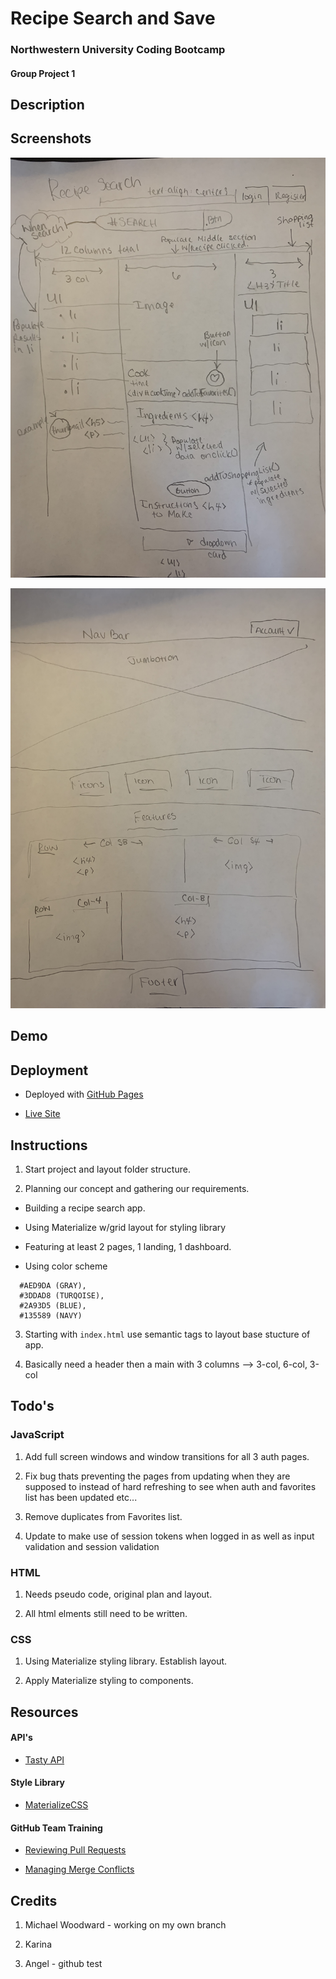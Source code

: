 # Recipe Search and Save
### Northwestern University Coding Bootcamp
#### Group Project 1

## Description

## Screenshots

![Pseudo Dashboard](/assets/images/dashboard-pseudo.jpg)

![Pseudo Landing](/assets/images//landing-pseudo.jpg)
## Demo

## Deployment

* Deployed with [GitHub Pages](https://pages.github.com/)

* [Live Site](https://loveliiivelaugh.github.io/nu-group-project-1/)

## Instructions

1. Start project and layout folder structure.

2. Planning our concept and gathering our requirements.

  - Building a recipe search app.

  - Using Materialize w/grid layout for styling library

  - Featuring at least 2 pages, 1 landing, 1 dashboard.

  - Using color scheme 
``` 
  #AED9DA (GRAY), 
  #3DDAD8 (TURQOISE), 
  #2A93D5 (BLUE), 
  #135589 (NAVY)
```

3. Starting with `index.html` use semantic tags to layout base stucture of app.

4. Basically need a header then a main with 3 columns --> 3-col, 6-col, 3-col


## Todo's
### JavaScript

1. Add full screen windows and window transitions for all 3 auth pages.

2. Fix bug thats preventing the pages from updating when they are supposed to instead of hard refreshing to see when auth and favorites list has been updated etc...

3. Remove duplicates from Favorites list.

4. Update to make use of session tokens when logged in as well as input validation and session validation

### HTML

1. Needs pseudo code, original plan and layout.

2. All html elments still need to be written.

### CSS

1. Using Materialize styling library. Establish layout.

2. Apply Materialize styling to components.

## Resources

#### API's

* [Tasty API](https://rapidapi.com/apidojo/api/tasty)

#### Style Library

* [MaterializeCSS](https://materializecss.com/getting-started.html)

#### GitHub Team Training

* [Reviewing Pull Requests](https://lab.github.com/githubtraining/reviewing-pull-requests)

* [Managing Merge Conflicts](https://lab.github.com/githubtraining/managing-merge-conflicts)

## Credits

1. Michael Woodward - working on my own branch

2. Karina

3. Angel - github test